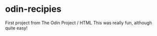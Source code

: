 # odin-recipies
First project from The Odin Project / HTML
This was really fun, although quite easy!
